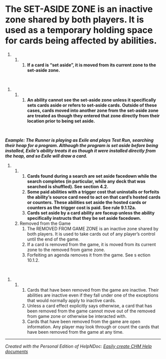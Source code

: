 # The SET-ASIDE ZONE is an inactive zone shared by both players. It is used as a temporary holding space for cards being affected by abilities.

1. &nbsp;
   1. &nbsp;
      1. **If a card is “set aside”, it is moved from its current zone to the set-aside zone.**

&nbsp;

1. &nbsp;
   1. &nbsp;
      1. **An ability cannot see the set-aside zone unless it specifically sets cards aside or refers to set-aside cards. Outside of these cases, cards moved into another zone from the set-aside zone are treated as though they entered that zone directly from their location prior to being set aside.**

&nbsp;

***Example: The Runner is playing as Exile and plays Test Run, searching their heap for a program. Although the program is set aside before being installed, Exile’s ability treats it as though it were installed directly from the heap, and so Exile will draw a card.***

1. &nbsp;
   1. &nbsp;
      1. **Cards found during a search are set aside facedown while the search completes (in particular, while any deck that was searched is shuffled). See section 4.2.**
      1. **Some paid abilities with a trigger cost that uninstalls or forfeits the ability’s source card need to act on that card’s hosted cards or counters. These abilities set aside the hosted cards or counters as the trigger cost is paid. See rule 9.1.12a.**
      1. **Cards set aside by a card ability are faceup unless the ability specifically instructs that they be set aside facedown.**
   1. Removed from the Game
      1. The REMOVED FROM GAME ZONE is an inactive zone shared by both players. It is used to take cards out of any player’s control until the end of the game.
      1. If a card is removed from the game, it is moved from its current zone to the removed from game zone.
      1. Forfeiting an agenda removes it from the game. See s ection 10.1.2.

&nbsp;

1. &nbsp;
   1. &nbsp;
      1. Cards that have been removed from the game are inactive. Their abilities are inactive even if they fall under one of the exceptions that would normally apply to inactive cards.
      1. Unless a card effect explicitly says otherwise, a card that has been removed from the game cannot move out of the removed from game zone or otherwise be interacted with.
      1. Cards that have been removed from the game are open information. Any player may look through or count the cards that have been removed from the game at any time.


***
_Created with the Personal Edition of HelpNDoc: [Easily create CHM Help documents](<https://www.helpndoc.com/feature-tour>)_
